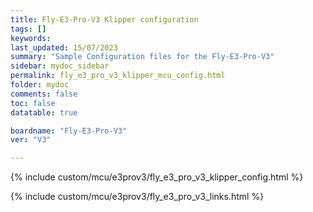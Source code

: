 ```yaml
---
title: Fly-E3-Pro-V3 Klipper configuration
tags: []
keywords: 
last_updated: 15/07/2023
summary: "Sample Configuration files for the Fly-E3-Pro-V3"
sidebar: mydoc_sidebar
permalink: fly_e3_pro_v3_klipper_mcu_config.html
folder: mydoc
comments: false
toc: false
datatable: true

boardname: "Fly-E3-Pro-V3" 
ver: "V3" 

---
```


{% include custom/mcu/e3prov3/fly_e3_pro_v3_klipper_config.html %}

{% include custom/mcu/e3prov3/fly_e3_pro_v3_links.html %}
